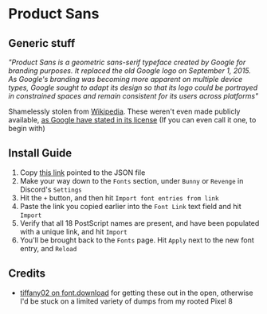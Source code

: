 # Product Sans

## Generic stuff
_"Product Sans is a geometric sans-serif typeface created by Google for branding purposes. It replaced the old Google logo on September 1, 2015. As Google's branding was becoming more apparent on multiple device types, Google sought to adapt its design so that its logo could be portrayed in constrained spaces and remain consistent for its users across platforms"_

Shamelessly stolen from [Wikipedia](https://en.wikipedia.org/wiki/Product_Sans). These weren't even made publicly available, [as Google have stated in its license](https://fonts.google.com/license/productsans) (If you can even call it one, to begin with)

## Install Guide
1. Copy [this link](https://github.com/Thisisauser6443/Bunny-and-Revenge-Fonts/raw/refs/heads/main/Product%20Sans/Import.json) pointed to the JSON file
2. Make your way down to the `Fonts` section, under `Bunny` or `Revenge` in Discord's `Settings`
3. Hit the `+` button, and then hit `Import font entries from link`
4. Paste the link you copied earlier into the `Font Link` text field and hit `Import`
5. Verify that all 18 PostScript names are present, and have been populated with a unique link, and hit `Import`
6. You'll be brought back to the `Fonts` page. Hit `Apply` next to the new font entry, and `Reload`

## Credits
- [tiffany02 on font.download](https://font.download/font/google-sans) for getting these out in the open, otherwise I'd be stuck on a limited variety of dumps from my rooted Pixel 8
